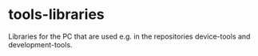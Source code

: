 tools-libraries
===============

Libraries for the PC that are used e.g. in the repositories device-tools and development-tools.
